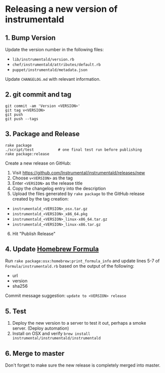 # Releasing a new version of instrumentald

## 1. Bump Version
Update the version number in the following files:

- `lib/instrumentald/version.rb`
- `chef/instrumentald/attributes/default.rb`
- `puppet/instrumentald/metadata.json`

Update `CHANGELOG.md` with relevant information.

## 2. git commit and tag

```
git commit -am 'Version <VERSION>'
git tag v<VERSION>
git push
git push --tags
```

## 3. Package and Release

```
rake package
./script/test           # one final test run before publishing
rake package:release
```

Create a new release on GitHub:
1. Visit https://github.com/Instrumental/instrumentald/releases/new
2. Choose `v<VERSION>` as the tag
3. Enter `<VERSION>` as the release title
4. Copy the changelog entry into the description
5. Upload the files generated by `rake package` to the GitHub release created by the tag creation:
  - `instrumentald_<VERSION>_osx.tar.gz`
  - `instrumentald_<VERSION>_x86_64.pkg`
  - `instrumentald_<VERSION>_linux-x86_64.tar.gz`
  - `instrumentald_<VERSION>_linux-x86.tar.gz`
6. Hit "Publish Release"

## 4. Update [Homebrew Formula](https://github.com/Instrumental/homebrew-instrumentald/blob/master/Formula/instrumentald.rb)

Run `rake package:osx:homebrew:print_formula_info` and update lines 5-7 of `Formula/instrumentald.rb` based on the output of the following:
- url
- version
- sha256

Commit message suggestion: `update to <VERSION> release`

## 5. Test

1. Deploy the new version to a server to test it out, perhaps a smoke server. (Deploy automation)
2. Install on OSX and verify `brew install instrumental/instrumentald/instrumentald`

## 6. Merge to master

Don't forget to make sure the new release is completely merged into master.